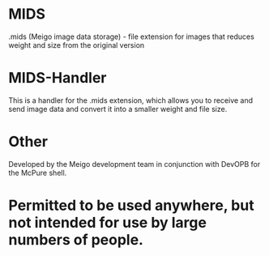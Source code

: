# MIDS
.mids (Meigo image data storage) - file extension for images that reduces weight and size from the original version

# MIDS-Handler
This is a handler for the .mids extension, which allows you to receive and send image data and convert it into a smaller weight and file size.

# Other
Developed by the Meigo development team in conjunction with DevOPB for the McPure shell.
# Permitted to be used anywhere, but not intended for use by large numbers of people.
